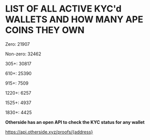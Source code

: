 # LIST OF ALL ACTIVE KYC'd WALLETS AND HOW MANY APE COINS THEY OWN

Zero: 21907

Non-zero: 32462

305+: 30817

610+: 25390

915+: 7509

1220+: 6257

1525+: 4937

1830+: 4425

**Otherside has an open API to check the KYC status for any wallet**

https://api.otherside.xyz/proofs/{address}